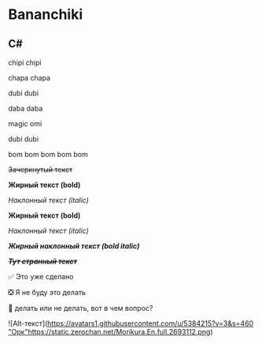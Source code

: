 # Bananchiki
## C#
chipi chipi

chapa chapa

dubi dubi

daba daba

magic omi

dubi dubi

bom bom bom bom bom

~~Зачеркнутый текст~~

**Жирный текст (bold)**

*Наклонный текст (italic)*

__Жирный текст (bold)__

_Наклонный текст (italic)_

___Жирный наклонный текст (bold italic)___

~~*__Тут странный текст__*~~ 

:white_check_mark: Это уже сделано  

:negative_squared_cross_mark: Я не буду это делать

:black_square_button: делать или не делать, вот в чем вопрос?   

![Alt-текст]([https://avatars1.githubusercontent.com/u/5384215?v=3&s=460 "Орк"](https://static.zerochan.net/Morikura.En.full.2693112.png)https://static.zerochan.net/Morikura.En.full.2693112.png)
